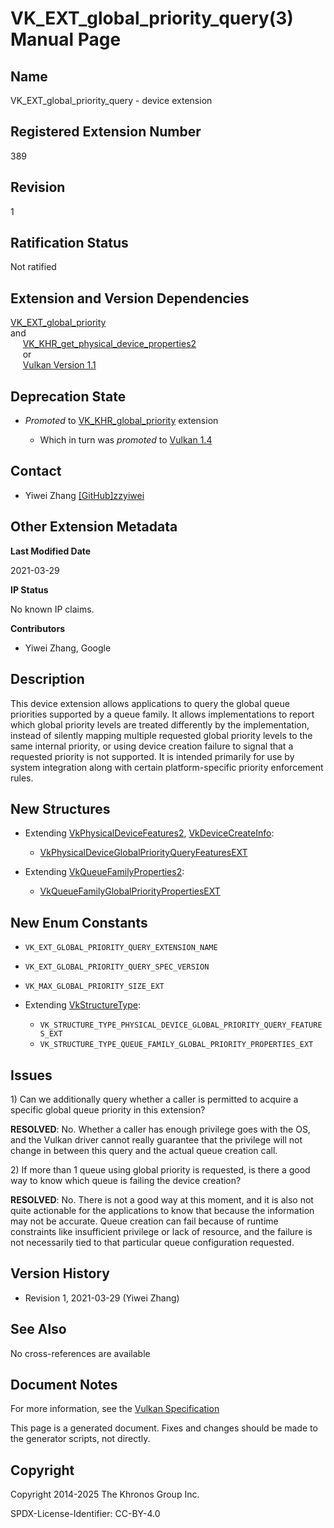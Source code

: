 # VK\_EXT\_global\_priority\_query(3) Manual Page

## Name

VK\_EXT\_global\_priority\_query - device extension



## [](#_registered_extension_number)Registered Extension Number

389

## [](#_revision)Revision

1

## [](#_ratification_status)Ratification Status

Not ratified

## [](#_extension_and_version_dependencies)Extension and Version Dependencies

[VK\_EXT\_global\_priority](https://registry.khronos.org/vulkan/specs/latest/man/html/VK_EXT_global_priority.html)  
and  
     [VK\_KHR\_get\_physical\_device\_properties2](https://registry.khronos.org/vulkan/specs/latest/man/html/VK_KHR_get_physical_device_properties2.html)  
     or  
     [Vulkan Version 1.1](#versions-1.1)

## [](#_deprecation_state)Deprecation State

- *Promoted* to [VK\_KHR\_global\_priority](https://registry.khronos.org/vulkan/specs/latest/man/html/VK_KHR_global_priority.html) extension
  
  - Which in turn was *promoted* to [Vulkan 1.4](https://registry.khronos.org/vulkan/specs/latest/html/vkspec.html#versions-1.4-promotions)

## [](#_contact)Contact

- Yiwei Zhang [\[GitHub\]zzyiwei](https://github.com/KhronosGroup/Vulkan-Docs/issues/new?body=%5BVK_EXT_global_priority_query%5D%20%40zzyiwei%0A%2AHere%20describe%20the%20issue%20or%20question%20you%20have%20about%20the%20VK_EXT_global_priority_query%20extension%2A)

## [](#_other_extension_metadata)Other Extension Metadata

**Last Modified Date**

2021-03-29

**IP Status**

No known IP claims.

**Contributors**

- Yiwei Zhang, Google

## [](#_description)Description

This device extension allows applications to query the global queue priorities supported by a queue family. It allows implementations to report which global priority levels are treated differently by the implementation, instead of silently mapping multiple requested global priority levels to the same internal priority, or using device creation failure to signal that a requested priority is not supported. It is intended primarily for use by system integration along with certain platform-specific priority enforcement rules.

## [](#_new_structures)New Structures

- Extending [VkPhysicalDeviceFeatures2](https://registry.khronos.org/vulkan/specs/latest/man/html/VkPhysicalDeviceFeatures2.html), [VkDeviceCreateInfo](https://registry.khronos.org/vulkan/specs/latest/man/html/VkDeviceCreateInfo.html):
  
  - [VkPhysicalDeviceGlobalPriorityQueryFeaturesEXT](https://registry.khronos.org/vulkan/specs/latest/man/html/VkPhysicalDeviceGlobalPriorityQueryFeaturesEXT.html)
- Extending [VkQueueFamilyProperties2](https://registry.khronos.org/vulkan/specs/latest/man/html/VkQueueFamilyProperties2.html):
  
  - [VkQueueFamilyGlobalPriorityPropertiesEXT](https://registry.khronos.org/vulkan/specs/latest/man/html/VkQueueFamilyGlobalPriorityPropertiesEXT.html)

## [](#_new_enum_constants)New Enum Constants

- `VK_EXT_GLOBAL_PRIORITY_QUERY_EXTENSION_NAME`
- `VK_EXT_GLOBAL_PRIORITY_QUERY_SPEC_VERSION`
- `VK_MAX_GLOBAL_PRIORITY_SIZE_EXT`
- Extending [VkStructureType](https://registry.khronos.org/vulkan/specs/latest/man/html/VkStructureType.html):
  
  - `VK_STRUCTURE_TYPE_PHYSICAL_DEVICE_GLOBAL_PRIORITY_QUERY_FEATURES_EXT`
  - `VK_STRUCTURE_TYPE_QUEUE_FAMILY_GLOBAL_PRIORITY_PROPERTIES_EXT`

## [](#_issues)Issues

1\) Can we additionally query whether a caller is permitted to acquire a specific global queue priority in this extension?

**RESOLVED**: No. Whether a caller has enough privilege goes with the OS, and the Vulkan driver cannot really guarantee that the privilege will not change in between this query and the actual queue creation call.

2\) If more than 1 queue using global priority is requested, is there a good way to know which queue is failing the device creation?

**RESOLVED**: No. There is not a good way at this moment, and it is also not quite actionable for the applications to know that because the information may not be accurate. Queue creation can fail because of runtime constraints like insufficient privilege or lack of resource, and the failure is not necessarily tied to that particular queue configuration requested.

## [](#_version_history)Version History

- Revision 1, 2021-03-29 (Yiwei Zhang)

## [](#_see_also)See Also

No cross-references are available

## [](#_document_notes)Document Notes

For more information, see the [Vulkan Specification](https://registry.khronos.org/vulkan/specs/latest/html/vkspec.html#VK_EXT_global_priority_query)

This page is a generated document. Fixes and changes should be made to the generator scripts, not directly.

## [](#_copyright)Copyright

Copyright 2014-2025 The Khronos Group Inc.

SPDX-License-Identifier: CC-BY-4.0